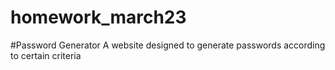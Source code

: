 # homework_march23

#Password Generator
A website designed to generate passwords according to certain criteria

